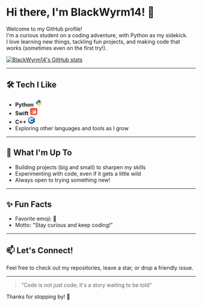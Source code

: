 # Hi there, I'm BlackWyrm14! 🐉  
Welcome to my GitHub profile!  
I'm a curious student on a coding adventure, with Python as my sidekick.  
I love learning new things, tackling fun projects, and making code that works (sometimes even on the first try!).

[![BlackWyrm14's GitHub stats](https://github-readme-stats.vercel.app/api?username=BlackWyrm14&show_icons=true&include_all_commits=true&theme=vue-dark)](https://github.com/anuraghazra/github-readme-stats)

---
## 🛠️ Tech I Like

- **Python** </a> <a href="https://www.python.org" target="_blank" rel="noreferrer"> <img src="https://raw.githubusercontent.com/devicons/devicon/master/icons/python/python-original.svg" alt="python" width="20" height="20"/> </a>
- **Swift**  </a> <a href="https://developer.apple.com/swift/" target="_blank" rel="noreferrer"> <img src="https://raw.githubusercontent.com/devicons/devicon/master/icons/swift/swift-original.svg" alt="swift" width="20" height="20"/> </a> 
- **C++**    </a> <a href="https://www.w3schools.com/cpp/" target="_blank" rel="noreferrer"> <img src="https://raw.githubusercontent.com/devicons/devicon/master/icons/cplusplus/cplusplus-original.svg" alt="cplusplus" width="20"/> </a>
- Exploring other languages and tools as I grow

---

## 🎒 What I'm Up To
- Building projects (big and small) to sharpen my skills
- Experimenting with code, even if it gets a little wild
- Always open to trying something new!

---

## ✨ Fun Facts
- Favorite emoji: 🐍
- Motto: "Stay curious and keep coding!"

---

## 📫 Let's Connect!
Feel free to check out my repositories, leave a star, or drop a friendly issue.  

---

> "Code is not just code; it's a story waiting to be told"

Thanks for stopping by! 🚀
<!--
**BlackWyrm14/BlackWyrm14** is a ✨ _special_ ✨ repository because its `README.md` (this file) appears on your GitHub profile.
-->
